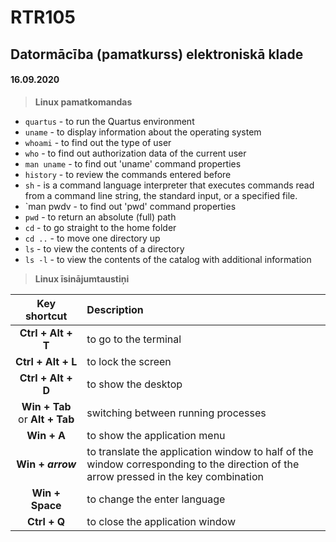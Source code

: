 # RTR105
## Datormācība (pamatkurss) elektroniskā klade

#### 16.09.2020

> **Linux pamatkomandas**

- `quartus`   - to run the Quartus environment
- `uname`     - to display information about the operating system
- `whoami`    - to find out the type of user
- `who`       - to find out authorization data of the current user
- `man uname` - to find out 'uname' command properties
- `history`   - to review the commands entered before
- `sh`        - is a command language interpreter that executes commands read from a command line string, the standard input, or a specified file.
- `man pwdv   - to find out 'pwd' command properties
- `pwd`       - to return an absolute (full) path
- `cd`        - to go straight to the home folder
- `cd ..`     - to move one directory up
- `ls`        - to view the contents of a directory
- `ls -l`     - to view the contents of the catalog with additional information

> **Linux īsinājumtaustiņi**

| Key shortcut | Description |
| :---: | :--- |
| **Ctrl + Alt + T** | to go to the terminal |
| **Ctrl + Alt + L** | to lock the screen |
| **Ctrl + Alt + D** | to show the desktop |
| **Win + Tab** or **Alt + Tab** | switching between running processes |
| **Win + A** | to show the application menu |
| **Win + _arrow_** | to translate the application window to half of the window corresponding to the direction of the arrow pressed in the key combination |
| **Win + Space** | to change the enter language |
| **Ctrl + Q** | to close the application window |
